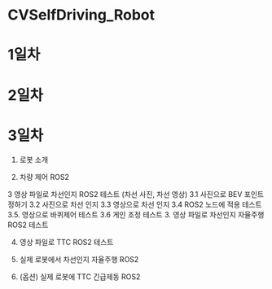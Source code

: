 # CVSelfDriving_Robot

# 1일차

# 2일차

# 3일차

1. 로봇 소개
   
2. 차량 제어 ROS2

3 영상 파일로 차선인지 ROS2 테스트 (차선 사진, 차선 영상)
   3.1 사진으로 BEV 포인트 정하기
   3.2 사진으로 차선 인지
   3.3 영상으로 차선 인지
   3.4 ROS2 노드에 적용 테스트
   3.5. 영상으로 바퀴제어 테스트
   3.6 게인 조정 테스트
3. 영상 파일로 차선인지 자율주행 ROS2 테스트

4. 영상 파일로 TTC ROS2 테스트

5. 실제 로봇에서 차선인지 자율주행 ROS2

6. (옵션) 실제 로봇에 TTC 긴급제동 ROS2 
